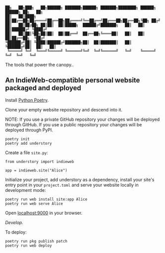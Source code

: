     ██╗   ██╗███╗   ██╗██████╗ ███████╗██████╗ ███████╗████████╗ ██████╗ ██████╗ ██╗   ██╗
    ██║   ██║████╗  ██║██╔══██╗██╔════╝██╔══██╗██╔════╝╚══██╔══╝██╔═══██╗██╔══██╗╚██╗ ██╔╝
    ██║   ██║██╔██╗ ██║██║  ██║█████╗  ██████╔╝███████╗   ██║   ██║   ██║██████╔╝ ╚████╔╝ 
    ██║   ██║██║╚██╗██║██║  ██║██╔══╝  ██╔══██╗╚════██║   ██║   ██║   ██║██╔══██╗  ╚██╔╝  
    ╚██████╔╝██║ ╚████║██████╔╝███████╗██║  ██║███████║   ██║   ╚██████╔╝██║  ██║   ██║   
     ╚═════╝ ╚═╝  ╚═══╝╚═════╝ ╚══════╝╚═╝  ╚═╝╚══════╝   ╚═╝    ╚═════╝ ╚═╝  ╚═╝   ╚═╝   

The tools that power the canopy..

## An IndieWeb-compatible personal website packaged and deployed

Install [Python Poetry][0].

Clone your empty website repository and descend into it.

NOTE: If you use a private GitHub repository your changes will be
deployed through GitHub. If you use a public repository your changes
will be deployed through PyPI.

    poetry init
    poetry add understory

Create a file `site.py`:

    from understory import indieweb

    app = indieweb.site("Alice")

Initialize your project, add understory as a dependency, install your site's
entry point in your `project.toml` and serve your website locally in
development mode:

    poetry run web install site:app Alice
    poetry run web serve Alice

Open <a href=http://localhost:9000>localhost:9000</a> in your browser.

*Develop.*

To deploy:

    poetry run pkg publish patch
    poetry run web deploy

[0]: https://python-poetry.org
